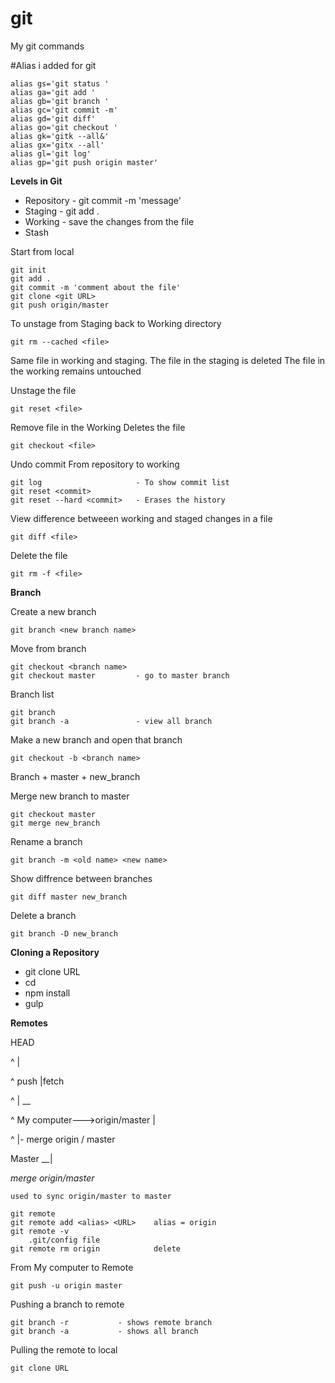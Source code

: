 # git
My git commands

#Alias i added for git

    alias gs='git status '
    alias ga='git add '
    alias gb='git branch '
    alias gc='git commit -m'
    alias gd='git diff'
    alias go='git checkout '
    alias gk='gitk --all&'
    alias gx='gitx --all'
    alias gl='git log'
    alias gp='git push origin master'

**Levels in Git**

+ Repository        - git commit -m 'message'
+ Staging           - git add .
+ Working           - save the changes from the file
+ Stash

Start from local

    git init
    git add . 
    git commit -m 'comment about the file'
    git clone <git URL>
    git push origin/master

To unstage from Staging back to Working directory

    git rm --cached <file>

Same file in working and staging. 
The file in the staging is deleted
The file in the working remains untouched

Unstage the file

    git reset <file>

Remove file in the Working
Deletes the file 
    
    git checkout <file>

Undo commit
From repository to working

    git log                     - To show commit list
    git reset <commit>
    git reset --hard <commit>   - Erases the history

View difference betweeen working and staged changes in a file

    git diff <file>

Delete the file

    git rm -f <file>

**Branch**

Create a new branch

    git branch <new branch name>

Move from branch

    git checkout <branch name>
    git checkout master         - go to master branch

Branch list

    git branch
    git branch -a               - view all branch

Make a new branch and open that branch

    git checkout -b <branch name>

Branch
    + master
    + new_branch

Merge new branch to master

    git checkout master
    git merge new_branch

Rename a branch

    git branch -m <old name> <new name>

Show diffrence between branches

    git diff master new_branch

Delete a branch 

    git branch -D new_branch

**Cloning a Repository**

   + git clone URL
   + cd <repository>
   + npm install
   + gulp

**Remotes**

 HEAD

^      |

^ push |fetch

^      |                       __

^ My computer--->origin/master   |

^                                |- merge origin / master

Master                         __|

*merge origin/master*

    used to sync origin/master to master

    git remote
    git remote add <alias> <URL>    alias = origin
    git remote -v
        .git/config file
    git remote rm origin            delete

From My computer to Remote

    git push -u origin master

Pushing a branch to remote
    
    git branch -r           - shows remote branch
    git branch -a           - shows all branch

Pulling the remote to local

    git clone URL

